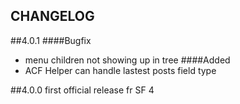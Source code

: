 CHANGELOG
---------

##4.0.1
####Bugfix
- menu children not showing up in tree
####Added
- ACF Helper can handle lastest posts field type

##4.0.0
first official release fr SF 4
